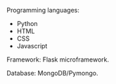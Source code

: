 Programming languages:
	<ul>
		<li>Python</li>
		<li>HTML</li>
		<li>CSS</li>
		<li>Javascript</li>
	</ul>

Framework:
	Flask microframework.

Database:
	MongoDB/Pymongo.
